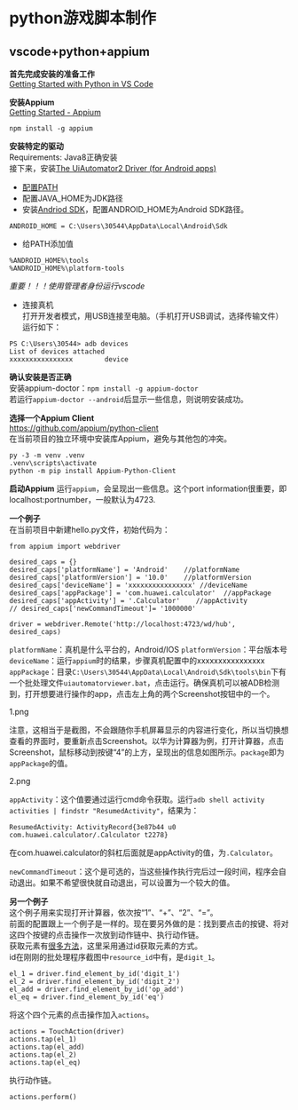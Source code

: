 # python游戏脚本制作

## vscode+python+appium

**首先完成安装的准备工作**  
[Getting Started with Python in VS Code](https://code.visualstudio.com/docs/python/python-tutorial)  

**安装Appium**  
[Getting Started - Appium](http://appium.io/docs/en/about-appium/getting-started/index.html)  

```
npm install -g appium
```

**安装特定的驱动**  
Requirements: Java8正确安装  
接下来，安装[The UiAutomator2 Driver (for Android apps)](http://appium.io/docs/en/drivers/android-uiautomator2/index.html)  

- [配置PATH](https://www.java.com/en/download/help/path.html)  
- 配置JAVA_HOME为JDK路径
- 安装[Andriod SDK](https://developer.android.com/studio/index.html)，配置ANDROID_HOME为Android SDK路径。  

```
ANDROID_HOME = C:\Users\30544\AppData\Local\Android\Sdk
```

- 给PATH添加值

```
%ANDROID_HOME%\tools
%ANDROID_HOME%\platform-tools
```  

*重要！！！使用管理者身份运行vscode*

- 连接真机  
打开开发者模式，用USB连接至电脑。（手机打开USB调试，选择传输文件）运行如下：

```
PS C:\Users\30544> adb devices
List of devices attached
xxxxxxxxxxxxxxxx        device
```

**确认安装是否正确**  
安装appium-doctor：`npm install -g appium-doctor`  
若运行`appium-doctor --android`后显示一些信息，则说明安装成功。  

**选择一个Appium Client**  
https://github.com/appium/python-client  
在当前项目的独立环境中安装库Appium，避免与其他包的冲突。  

```
py -3 -m venv .venv
.venv\scripts\activate
python -m pip install Appium-Python-Client
```

**启动Appium**
运行`appium`，会呈现出一些信息。这个port information很重要，即localhost:portnumber，一般默认为4723.

**一个例子**  
在当前项目中新建hello.py文件，初始代码为：  

```
from appium import webdriver

desired_caps = {}
desired_caps['platformName'] = 'Android'    //platformName
desired_caps['platformVersion'] = '10.0'    //platformVersion
desired_caps['deviceName'] = 'xxxxxxxxxxxxxxxx' //deviceName
desired_caps['appPackage'] = 'com.huawei.calculator'  //appPackage
desired_caps['appActivity'] = '.Calculator'    //appActivity
// desired_caps['newCommandTimeout']= '1000000'

driver = webdriver.Remote('http://localhost:4723/wd/hub', desired_caps)
```
`platformName`：真机是什么平台的，Android/IOS
`platformVersion`：平台版本号
`deviceName`：运行`appium`时的结果，步骤真机配置中的xxxxxxxxxxxxxxxx  
`appPackage`：目录`C:\Users\30544\AppData\Local\Android\Sdk\tools\bin`下有一个批处理文件`uiautomatorviewer.bat`，点击运行。确保真机可以被ADB检测到，打开想要进行操作的app，点击左上角的两个Screenshot按钮中的一个。

1.png

注意，这相当于是截图，不会跟随你手机屏幕显示的内容进行变化，所以当切换想查看的界面时，要重新点击Screenshot。以华为计算器为例，打开计算器，点击Screenshot，鼠标移动到按键“4”的上方，呈现出的信息如图所示。`package`即为`appPackage`的值。

2.png

`appActivity`：这个值要通过运行cmd命令获取。运行`adb shell activity activities | findstr "ResumedActivity"`，结果为：

```
ResumedActivity: ActivityRecord{3e87b44 u0 com.huawei.calculator/.Calculator t2278}
```

在com.huawei.calculator的斜杠后面就是appActivity的值，为`.Calculator`。

`newCommandTimeout`：这个是可选的，当这些操作执行完后过一段时间，程序会自动退出。如果不希望很快就自动退出，可以设置为一个较大的值。

**另一个例子**  
这个例子用来实现打开计算器，依次按“1”、“+”、“2”、“=”。  
前面的配置跟上一个例子是一样的。现在要另外做的是：找到要点击的按键、将对这四个按键的点击操作一次放到动作链中、执行动作链。  
获取元素有[很多方法](http://appium.io/docs/en/commands/element/find-element/)，这里采用通过id获取元素的方式。  
id在刚刚的批处理程序截图中`resource_id`中有，是`digit_1`。 

```
el_1 = driver.find_element_by_id('digit_1')
el_2 = driver.find_element_by_id('digit_2')
el_add = driver.find_element_by_id('op_add')
el_eq = driver.find_element_by_id('eq')
```

将这个四个元素的点击操作加入`actions`。  

```
actions = TouchAction(driver)
actions.tap(el_1)
actions.tap(el_add)
actions.tap(el_2)
actions.tap(el_eq)
```

执行动作链。

```
actions.perform()
```